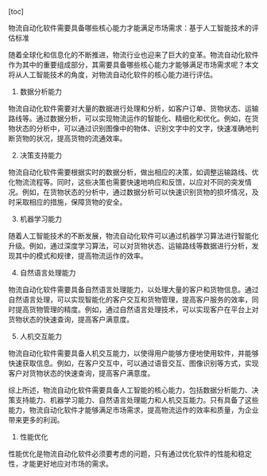 
[toc]                    
                
                
物流自动化软件需要具备哪些核心能力才能满足市场需求：基于人工智能技术的评估标准

随着全球化和信息化的不断推进，物流行业也迎来了巨大的变革。物流自动化软件作为其中的重要组成部分，其需要具备哪些核心能力才能够满足市场需求呢？本文将从人工智能技术的角度，对物流自动化软件的核心能力进行评估。

1. 数据分析能力

物流自动化软件需要对大量的数据进行处理和分析，如客户订单、货物状态、运输路线等。通过数据分析，可以实现物流运作的智能化、精细化和优化。例如，在货物状态的分析中，可以通过识别图像中的物体、识别文字中的文字，快速准确地判断货物的状况，提高货物的流通效率。

2. 决策支持能力

物流自动化软件需要根据实时的数据分析，做出相应的决策，如调整运输路线、优化物流流程等。同时，这些决策也需要快速地响应和反馈，以应对不同的突发情况。例如，在货物状态的分析中，通过数据分析可以快速识别货物的损坏情况，及时采取相应的措施，保障货物的安全。

3. 机器学习能力

随着人工智能技术的不断发展，物流自动化软件可以通过机器学习算法进行智能化升级。例如，通过深度学习算法，可以对货物状态、运输路线等数据进行分析，发现其中的模式和规律，提高物流运作的效率。

4. 自然语言处理能力

物流自动化软件需要具备自然语言处理能力，以处理大量的客户和货物信息。通过自然语言处理，可以实现智能化的客户交互和货物管理，提高客户服务的效率，同时提高货物管理的精度。例如，通过自然语言处理技术，可以实现客户在平台上对货物状态的快速查询，提高客户满意度。

5. 人机交互能力

物流自动化软件需要具备人机交互能力，以使得用户能够方便地使用软件，并能够快速获取信息。例如，在客户交互中，可以通过语音交互、图像识别等方式，实现客户对货物状态的快速查询，提高客户满意度。

综上所述，物流自动化软件需要具备人工智能的核心能力，包括数据分析能力、决策支持能力、机器学习能力、自然语言处理能力和人机交互能力。只有具备了这些能力，物流自动化软件才能够满足市场需求，提高物流运作的效率和质量，为企业带来更多的利润。



1. 性能优化

性能优化是物流自动化软件必须要考虑的问题，只有通过优化软件的性能和稳定性，才能更好地应对市场的需求。

